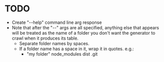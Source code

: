 # TODO

 - Create "--help" command line arg response
 - Note that after the "--" args are all specified, anything else that appears will be treated as the name of a folder you don't want the generator to crawl when it produces its table. 
   - Separate folder names by spaces.
   - If a folder name has a space in it, wrap it in quotes. e.g.:
     - "my folder" node_modules dist .git